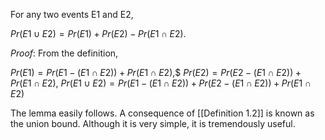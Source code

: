 For any two events E1 and E2,

$Pr(E1 ∪ E2) = Pr(E1) + Pr(E2) − Pr(E1 ∩ E2 ).$

$Proof$: From the definition,

$Pr(E1) = Pr(E1 − (E1 ∩ E2)) + Pr(E1 ∩ E2 ),$$
$Pr(E2) = Pr(E2 − (E1 ∩ E2)) + Pr(E1 ∩ E2 ),$
$Pr(E1 ∪ E2) = Pr(E1 − (E1 ∩ E2)) + Pr(E2 − (E1 ∩ E2)) + Pr(E1 ∩ E2)$

The lemma easily follows. A consequence of [[Definition 1.2]] is known as the union bound. Although it is very simple, it is tremendously useful.
